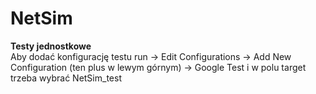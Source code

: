 # NetSim
**Testy jednostkowe**<br/>
Aby dodać konfigurację testu run -> Edit Configurations -> Add New Configuration (ten plus w lewym górnym) -> Google Test i w polu target trzeba wybrać NetSim_test
